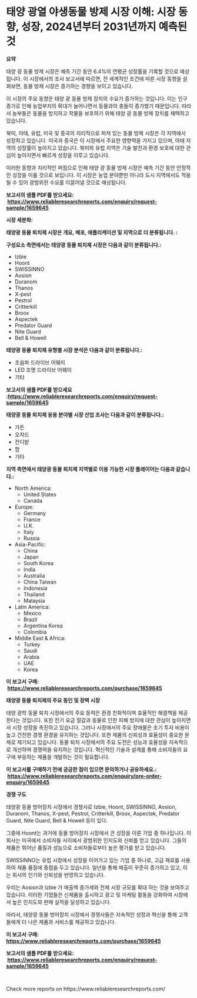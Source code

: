 <p><h1>태양 광열 야생동물 방제 시장 이해: 시장 동향, 성장, 2024년부터 2031년까지 예측된 것</h1></p><p><strong>요약</strong></p>
<p><p>태양 광 동물 방제 시장은 예측 기간 동안 6.4%의 연평균 성장률을 기록할 것으로 예상됩니다. 이 시장에서의 조사 보고서에 따르면, 전 세계적인 조건에 따른 시장 동향을 살펴보면, 동물 방제 시장은 증가하는 경향을 보이고 있습니다. </p><p>이 시장의 주요 동향은 태양 광 동물 방제 장치의 수요가 증가하는 것입니다. 이는 인구 증가로 인해 농업부지의 확대가 늘어나면서 동물과의 충돌이 증가했기 때문입니다. 따라서 농부들은 동물을 방지하고 작물을 보호하기 위해 태양 광 동물 방제 장치를 채택하고 있습니다.</p><p>북미, 아태, 유럽, 미국 및 중국의 지리적으로 퍼져 있는 동물 방제 시장은 각 지역에서 성장하고 있습니다. 미국과 중국은 이 시장에서 주요한 영향력을 가지고 있으며, 아태 지역의 성장률이 높아지고 있습니다. 북미와 유럽 지역은 기술 발전과 환경 보호에 대한 관심이 높아지면서 빠르게 성장을 이루고 있습니다.</p><p>이러한 동향과 지리적인 퍼짐으로 인해 태양 광 동물 방제 시장은 예측 기간 동안 안정적인 성장을 이룰 것으로 보입니다. 이 시장은 농업 분야뿐만 아니라 도시 지역에서도 적용될 수 있어 광범위한 수요를 이끌어낼 것으로 예상됩니다.</p></p>
<p><strong>보고서의 샘플 PDF를 받으세요: &nbsp;<a href="https://www.reliableresearchreports.com/enquiry/request-sample/1659645">https://www.reliableresearchreports.com/enquiry/request-sample/1659645</a></strong></p>
<p><strong>시장 세분화:</strong></p>
<p><strong> 태양광 동물 퇴치제 시장은 개요, 배포, 애플리케이션 및 지역으로 더 분류됩니다. :</strong></p>
<p><strong>구성요소 측면에서는 태양광 동물 퇴치제 시장은 다음과 같이 분류됩니다.:</strong></p>
<p><ul><li>Izbie</li><li>Hoont</li><li>SWISSINNO</li><li>Aosion</li><li>Duranom</li><li>Thanos</li><li>X-pest</li><li>Pestrol</li><li>Critterkill</li><li>Broox</li><li>Aspectek</li><li>Predator Guard</li><li>Nite Guard</li><li>Bell & Howell</li></ul></p>
<p><strong> 태양광 동물 퇴치제 유형별 시장 분석은 다음과 같이 분류됩니다.:</strong></p>
<p><ul><li>초음파 드라이브 어웨이</li><li>LED 조명 드라이브 어웨이</li><li>기타</li></ul></p>
<p><strong>보고서의 샘플 PDF를 받으세요 :<a href="https://www.reliableresearchreports.com/enquiry/request-sample/1659645">https://www.reliableresearchreports.com/enquiry/request-sample/1659645</a></strong></p>
<p><strong> 태양광 동물 퇴치제 응용 분야별 시장 산업 조사는 다음과 같이 분류됩니다.:</strong></p>
<p><ul><li>가든</li><li>오차드</li><li>잔디밭</li><li>팜</li><li>기타</li></ul></p>
<p><strong>지역 측면에서 태양광 동물 퇴치제 지역별로 이용 가능한 시장 플레이어는 다음과 같습니다.:</strong></p>
<p><ul>
    <li>
        North America:
        <ul>
            <li>United States</li>
            <li>Canada</li>
        </ul>
    </li>
    <li>
        Europe:
        <ul>
            <li>Germany</li>
            <li>France</li>
            <li>U.K.</li>
            <li>Italy</li>
            <li>Russia</li>
        </ul>
    </li>
    <li>
        Asia-Pacific:
        <ul>
            <li>China</li>
            <li>Japan</li>
            <li>South Korea</li>
            <li>India</li>
            <li>Australia</li>
            <li>China Taiwan</li>
            <li>Indonesia</li>
            <li>Thailand</li>
            <li>Malaysia</li>
        </ul>
    </li>
    <li>
        Latin America:
        <ul>
            <li>Mexico</li>
            <li>Brazil</li>
            <li>Argentina Korea</li>
            <li>Colombia</li>
        </ul>
    </li>
    <li>
        Middle East & Africa:
        <ul>
            <li>Turkey</li>
            <li>Saudi</li>
            <li>Arabia</li>
            <li>UAE</li>
            <li>Korea</li>
        </ul>
    </li>
    </ul></p>
<p><strong>이 보고서 구매: &nbsp;<a href="https://www.reliableresearchreports.com/purchase/1659645">https://www.reliableresearchreports.com/purchase/1659645</a></strong></p>
<p><strong>태양광 동물 퇴치제의 주요 동인 및 장벽 시장</strong></p>
<p><p>태양 광학 동물 퇴치 시장에서의 주요 동력은 환경 친화적이며 효율적인 해결책을 제공한다는 것입니다. 또한 전기 요금 절감과 동물로 인한 피해 방지에 대한 관심이 높아지면서 시장 성장을 촉진하고 있습니다. 그러나 시장에서의 주요 장애물은 초기 투자 비용이 높고 건전한 경쟁 환경을 유지하는 것입니다. 또한 제품의 신뢰성과 효율성이 중요한 문제로 제기되고 있습니다. 동물 퇴치 시장에서의 주요 도전은 성능과 효율성을 지속적으로 개선하며 경쟁력을 유지하는 것입니다. 혁신적인 기술과 설계를 통해 소비자들의 요구에 부응하는 제품을 개발하는 것이 필요합니다.</p></p>
<p><strong>이 보고서를 구매하기 전에 궁금한 점이 있으면 문의하거나 공유하세요.: &nbsp;<a href="https://www.reliableresearchreports.com/enquiry/pre-order-enquiry/1659645">https://www.reliableresearchreports.com/enquiry/pre-order-enquiry/1659645</a></strong></p>
<p><strong>경쟁 구도</strong></p>
<p><p>태양광 동물 방어장치 시장에서 경쟁사로 Izbie, Hoont, SWISSINNO, Aosion, Duranom, Thanos, X-pest, Pestrol, Critterkill, Broox, Aspectek, Predator Guard, Nite Guard, Bell & Howell 등이 있다. </p><p>그중에 Hoont는 과거에 동물 방어장치 시장에서 큰 성장을 이룬 기업 중 하나입니다. 이 회사는 미국에서 소비자들 사이에서 광범위한 인지도와 신뢰를 얻고 있습니다. 그들의 제품은 뛰어난 품질과 성능으로 소비자들로부터 높은 평가를 받고 있습니다. </p><p>SWISSINNO는 유럽 시장에서 성장을 이어가고 있는 기업 중 하나로, 고급 재료를 사용하여 제품 품질에 중점을 두고 있습니다. 일년을 통해 매출이 꾸준히 증가하고 있고, 이는 회사의 인기와 신뢰성을 반영하고 있습니다.</p><p>우리는 Aosion과 Izbie 가 매출액 증가세와 전체 시장 규모를 확대 하는 것을 보여주고 있습니다. 이러한 기업들은 신제품을 출시하고 광고 및 마케팅 활동을 강화하여 시장에서 높은 인지도와 판매 실적을 달성하고 있습니다. </p><p>따라서, 태양광 동물 방어장치 시장에서 경쟁사들은 지속적인 성장과 혁신을 통해 고객들에게 더 나은 제품과 서비스를 제공하고 있습니다.</p></p>
<p><strong>이 보고서 구매: &nbsp; <a href="https://www.reliableresearchreports.com/purchase/1659645">https://www.reliableresearchreports.com/purchase/1659645</a></strong></p>
<p><strong>보고서의 샘플 PDF를 받으세요: &nbsp;<a href="https://www.reliableresearchreports.com/enquiry/request-sample/1659645">https://www.reliableresearchreports.com/enquiry/request-sample/1659645</a></strong><strong></strong></p>
<p>&nbsp;</p>
<p>Check more reports on https://www.reliableresearchreports.com/</p>